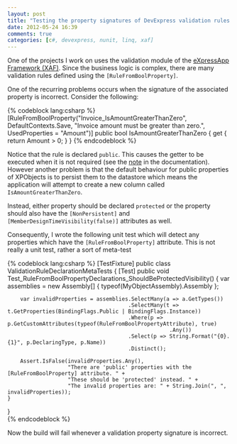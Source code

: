 ```yaml
---
layout: post
title: "Testing the property signatures of DevExpress validation rules using NUnit and LINQ"
date: 2012-05-24 16:39
comments: true
categories: [c#, devexpress, nunit, linq, xaf]
---
```


One of the projects I work on uses the validation module of the [eXpressApp Framework (XAF)](http://devexpress.com/Products/NET/Application_Framework/).  Since the business logic is complex, there are many validation rules defined using the `[RuleFromBoolProperty]`.

One of the recurring problems occurs when the signature of the associated property is incorrect.  Consider the following:

{% codeblock lang:csharp %}
[RuleFromBoolProperty("Invoice_IsAmountGreaterThanZero", 
  DefaultContexts.Save, 
  "Invoice amount must be greater than zero.", 
  UsedProperties = "Amount")]
public bool IsAmountGreaterThanZero
{
    get
    {
        return Amount > 0;
    }
}
{% endcodeblock %}

Notice that the rule is declared `public`.  This causes the getter to be executed when it is not required (see the [note](http://documentation.devexpress.com/#Xaf/clsDevExpressPersistentValidationRuleFromBoolPropertyAttributetopic) in the documentation).  However another problem is that the default behaviour for public properties of XPObjects is to persist them to the datastore which means the application will attempt to create a new column called `IsAmountGreaterThanZero`.

Instead, either property should be declared `protected` or the property should also have the `[NonPersistent]` and `[MemberDesignTimeVisibility(false)]` attributes as well.

Consequently, I wrote the following unit test which will detect any properties which have the `[RuleFromBoolProperty]` attribute.  This is not really a unit test, rather a sort of meta-test

{% codeblock lang:csharp %}
[TestFixture]
public class ValidationRuleDeclarationMetaTests
{
	[Test]
	public void Test_RuleFromBoolPropertyDeclarations_ShouldBeProtectedVisibility()
	{
	    var assemblies = new Assembly[] { typeof(MyObjectAssembly).Assembly };

	    var invalidProperties = assemblies.SelectMany(a => a.GetTypes())
	                                      .SelectMany(t => t.GetProperties(BindingFlags.Public | BindingFlags.Instance))
	                                      .Where(p => p.GetCustomAttributes(typeof(RuleFromBoolPropertyAttribute), true)
	                                                   .Any())
	                                      .Select(p => String.Format("{0}.{1}", p.DeclaringType, p.Name))
	                                      .Distinct();
	    
	    Assert.IsFalse(invalidProperties.Any(), 
	                   "There are 'public' properties with the [RuleFromBoolProperty] attribute. " + 
	                   "These should be 'protected' instead. " + 
	                   "The invalid properties are: " + String.Join(", ", invalidProperties));
	}
}	
{% endcodeblock %}

Now the build will fail whenever a validation property signature is incorrect.



